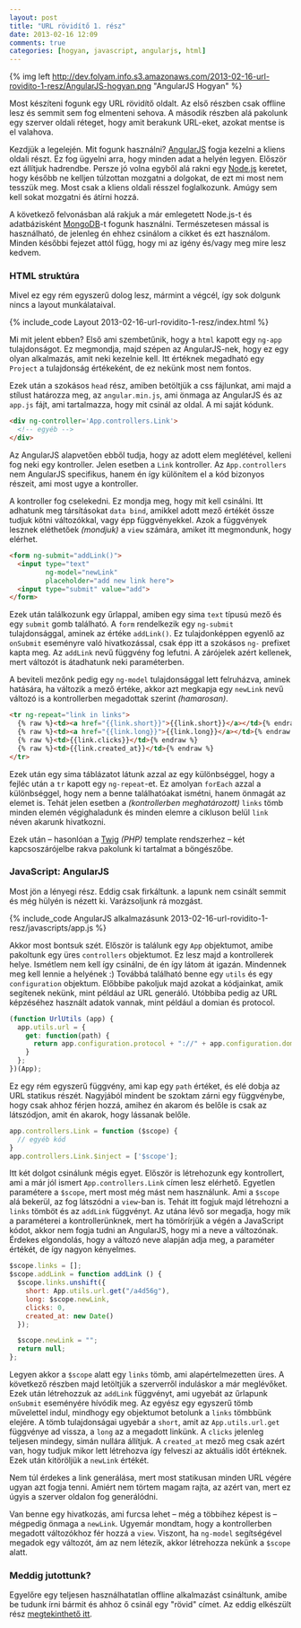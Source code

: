 ```yaml
---
layout: post
title: "URL rövidítő 1. rész"
date: 2013-02-16 12:09
comments: true
categories: [hogyan, javascript, angularjs, html]
---
```


{% img left http://dev.folyam.info.s3.amazonaws.com/2013-02-16-url-rovidito-1-resz/AngularJS-hogyan.png "AngularJS Hogyan" %}

Most készíteni fogunk egy URL rövidítő oldalt. Az első részben csak offline lesz és semmit
sem fog elmenteni sehova. A második részben alá pakolunk egy szerver oldali réteget, hogy
amit berakunk URL-eket, azokat mentse is el valahova.

Kezdjük a legelején. Mit fogunk használni? [AngularJS](http://angularjs.org/)
fogja kezelni a kliens oldali részt. Ez fog ügyelni arra, hogy minden adat a helyén legyen.
Először ezt állítjuk hadrendbe. Persze jó volna egyből alá rakni egy
[Node.js](http://nodejs.org/) keretet, hogy később ne kelljen túlzottan mozgatni a
dolgokat, de ezt mi most nem tesszük meg. Most csak a kliens oldali résszel foglalkozunk.
Amúgy sem kell sokat mozgatni és átírni hozzá.

<!--more-->

A következő felvonásban alá rakjuk a már emlegetett Node.js-t és adatbázisként
[MongoDB](http://www.mongodb.org/)-t fogunk használni. Természetesen mással is használható,
de jelenleg én ehhez csinálom a cikket és ezt használom. Minden későbbi fejezet attól függ,
hogy mi az igény és/vagy meg mire lesz kedvem.

### HTML struktúra

Mivel ez egy rém egyszerű dolog lesz, mármint a végcél, így sok dolgunk nincs a layout
munkálataival.

{% include_code Layout 2013-02-16-url-rovidito-1-resz/index.html %}

Mi mit jelent ebben? Első ami szembetűnik, hogy a `html` kapott egy `ng-app`
tulajdonságot. Ez megmondja, majd szépen az AngularJS-nek, hogy ez egy olyan alkalmazás,
amit neki kezelnie kell. Itt értéknek megadható egy `Project` a tulajdonság értékeként,
de ez nekünk most nem fontos.

Ezek után a szokásos `head` rész, amiben betöltjük a css fájlunkat, ami majd a stílust
határozza meg, az `angular.min.js`, ami önmaga az AngularJS és az `app.js` fájt, ami
tartalmazza, hogy mit csinál az oldal. A mi saját kódunk.

``` html
<div ng-controller='App.controllers.Link'>
  <!-- egyéb -->
</div>
```

Az AngularJS alapvetően ebből tudja, hogy az adott elem meglétével, kelleni fog neki egy
kontroller. Jelen esetben a `Link` kontroller. Az `App.controllers` nem AngularJS
specifikus, hanem én így különítem el a kód bizonyos részeit, ami most ugye a kontroller.

A kontroller fog cselekedni. Ez mondja meg, hogy mit kell csinálni. Itt adhatunk meg
társításokat `data bind`, amikkel adott mező értékét össze tudjuk kötni változókkal,
vagy épp függvényekkel. Azok a függvények lesznek eléthetőek _(mondjuk)_ a `view` számára,
amiket itt megmondunk, hogy elérhet.

``` html
<form ng-submit="addLink()">
  <input type="text"
         ng-model="newLink"
         placeholder="add new link here">
  <input type="submit" value="add">
</form>
```

Ezek után találkozunk egy űrlappal, amiben egy sima `text` típusú mező és egy `submit`
gomb található. A `form` rendelkezik egy `ng-submit` tulajdonsággal, aminek az értéke
`addLink()`. Ez tulajdonképpen egyenlő az `onSubmit` eseményre való hivatkozással, csak
épp itt a szokásos `ng-` prefixet kapta meg. Az `addLink` nevű függvény fog lefutni.
A zárójelek azért kellenek, mert változót is átadhatunk neki paraméterben.

A beviteli mezőnk pedig egy `ng-model` tulajdonsággal lett felruházva, aminek hatására,
ha változik a mező értéke, akkor azt megkapja egy `newLink` nevű változó is a
kontrollerben megadottak szerint _(hamarosan)_.

``` html
<tr ng-repeat="link in links">
  {% raw %}<td><a href="{{link.short}}">{{link.short}}</a></td>{% endraw %}
  {% raw %}<td><a href="{{link.long}}">{{link.long}}</a></td>{% endraw %}
  {% raw %}<td>{{link.clicks}}</td>{% endraw %}
  {% raw %}<td>{{link.created_at}}</td>{% endraw %}
</tr>
```

Ezek után egy sima táblázatot látunk azzal az egy különbséggel, hogy a fejléc után a `tr`
kapott egy `ng-repeat`-et. Ez amolyan `forEach` azzal a különbséggel, hogy nem a benne
találhatóakat ismétni, hanem önmagát az elemet is. Tehát jelen esetben a
_(kontrollerben meghatározott)_ `links` tömb minden elemén végighaladunk és minden elemre
a cikluson belül `link` néven akarunk hivatkozni.

Ezek után – hasonlóan a [Twig](http://twig.sensiolabs.org/) _(PHP)_ template rendszerhez –
két kapcsoszárójelbe rakva pakolunk ki tartalmat a böngészőbe.

### JavaScript: AngularJS

Most jön a lényegi rész. Eddig csak firkáltunk. a lapunk nem csinált semmit és még hülyén
is nézett ki. Varázsoljunk rá mozgást.

{% include_code AngularJS alkalmazásunk 2013-02-16-url-rovidito-1-resz/javascripts/app.js %}

Akkor most bontsuk szét. Először is találunk egy `App` objektumot, amibe pakoltunk egy
üres `controllers` objektumot. Ez lesz majd a kontrollerek helye. Ismétlem nem kell így
csinálni, de én így látom át igazán. Mindennek meg kell lennie a helyének :) Továbbá
található benne egy `utils` és egy `configuration` objektum. Előbbibe pakoljuk majd azokat
a kódjainkat, amik segítenek nekünk, mint például az URL generáló. Utóbbiba pedig az URL képzéséhez használt adatok vannak,
mint például a domian és protocol.

``` javascript
(function UrlUtils (app) {
  app.utils.url = {
    get: function(path) {
      return app.configuration.protocol + "://" + app.configuration.domain + path;
    }
  };
})(App);
```

Ez egy rém egyszerű függvény, ami kap egy `path` értéket, és elé dobja az URL statikus
részét. Nagyjából mindent be szoktam zárni egy függvénybe, hogy csak ahhoz férjen hozzá,
amihez én akarom és belőle is csak az látszódjon, amit én akarok, hogy lássanak belőle.

``` javascript
app.controllers.Link = function ($scope) {
  // egyéb kód
}
app.controllers.Link.$inject = ['$scope'];
```

Itt két dolgot csinálunk mégis egyet. Először is létrehozunk egy kontrollert, ami a már
jól ismert `App.controllers.Link` címen lesz elérhető. Egyetlen paramétere a `$scope`, mert
most még mást nem használunk. Ami a `$scope` alá bekerül, az fog látszódni a `view`-ban is.
Tehát itt fogjuk majd létrehozni a `links` tömböt és az `addLink` függvényt. Az utána lévő
sor megadja, hogy mik a paraméterei a kontrollerünknek, mert ha tömörírjük a végén a
JavaScript kódot, akkor nem fogja tudni an AngularJS, hogy mi a neve a változónak. Érdekes
elgondolás, hogy a változó neve alapján adja meg, a paraméter értékét, de így nagyon
kényelmes.

``` javascript
$scope.links = [];
$scope.addLink = function addLink () {
  $scope.links.unshift({
    short: App.utils.url.get("/a4d56g"),
    long: $scope.newLink,
    clicks: 0,
    created_at: new Date()
  });

  $scope.newLink = "";
  return null;
};
```

Legyen akkor a `$scope` alatt egy `links` tömb, ami alapértelmezetten üres. A következő
részben majd letöltjük a szerverről induláskor a már meglévőket. Ezek után létrehozzuk az
`addLink` függvényt, ami ugyebát az űrlapunk `onSubmit` eseményére hívódik meg. Az egyész
egy egyszerű tömb művelettel indul, mindhogy egy objektumot betolunk a `links` tömbbünk
elejére. A tömb tulajdonságai ugyebár a `short`, amit az `App.utils.url.get` függvénye
ad vissza, a `long` az a megadott linkünk. A `clicks` jelenleg teljesen mindegy, simán
nullára állítjuk. A `created_at` mező meg csak azért van, hogy tudjuk mikor lett
létrehozva így felveszi az aktuális időt értéknek. Ezek után kitöröljük a `newLink`
értékét.

Nem túl érdekes a link generálása, mert most statikusan minden URL végére ugyan azt
fogja tenni. Amiért nem törtem magam rajta, az azért van, mert ez úgyis a szerver oldalon
fog generálódni.

Van benne egy hivatkozás, ami furcsa lehet – még a többihez képest is – mégpedig önmaga
a `newLink`. Ugyemár mondtam, hogy a kontrollerben megadott változókhoz fér hozzá a `view`.
Viszont, ha `ng-model` segítségével megadok egy változót, ám az nem létezik, akkor
létrehozza nekünk a `$scope` alatt.

### Meddig jutottunk?

Egyelőre egy teljesen használhatatlan offline alkalmazást csináltunk, amibe be tudunk
írni bármit és ahhoz ő csinál egy "rövid" címet. Az eddig elkészült rész
[megtekinthető itt](/downloads/code/2013-02-16-url-rovidito-1-resz/index.html).